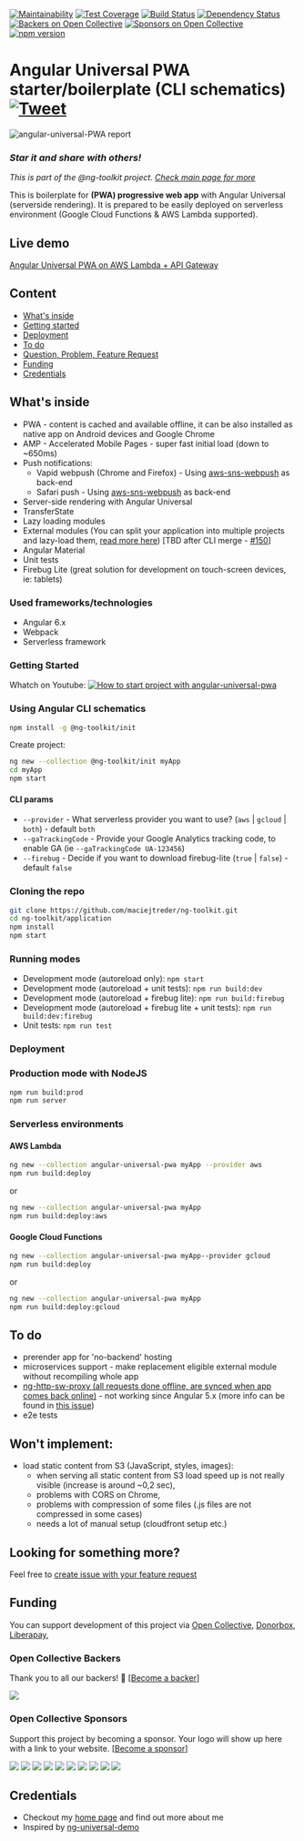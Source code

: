 [![Maintainability](https://api.codeclimate.com/v1/badges/feb1889ed8bd09672fae/maintainability)](https://codeclimate.com/github/maciejtreder/angular-universal-pwa/maintainability)
[![Test Coverage](https://api.codeclimate.com/v1/badges/feb1889ed8bd09672fae/test_coverage)](https://codeclimate.com/github/maciejtreder/angular-universal-pwa/test_coverage) 
[![Build Status](https://travis-ci.org/maciejtreder/angular-universal-pwa.png)](https://travis-ci.org/maciejtreder/angular-universal-pwa)
[![Dependency Status](https://david-dm.org/maciejtreder/angular-universal-pwa.svg)](https://david-dm.org/maciejtreder/angular-universal-pwa)
[![Backers on Open Collective](https://opencollective.com/angular-universal-pwa/backers/badge.svg)](#backers) 
[![Sponsors on Open Collective](https://opencollective.com/angular-universal-pwa/sponsors/badge.svg)](#sponsors)
[![npm version](https://badge.fury.io/js/%40ng-toolkit%2Finit.svg)](https://badge.fury.io/js/%40ng-toolkit%2Finit)

# Angular Universal PWA starter/boilerplate (CLI schematics) [![Tweet](https://img.shields.io/twitter/url/http/shields.io.svg?style=social&logo=twitter)](https://twitter.com/intent/tweet?text=Check%20out%20ng-toolkit%20-%20collection%20of%20great%20tools%20for%20angular&url=https://github.com/maciejtreder/ng-toolkit&via=maciejtreder&hashtags=angular,pwa,webapp,software,developers)
![angular-universal-PWA report](https://raw.github.com/maciejtreder/angular-universal-pwa/master/application/src/assets/img/lighthouse_report.png)

### _**Star it and share with others!**_
_This is part of the @ng-toolkit project. [Check main page for more](https://github.com/maciejtreder/ng-toolkit)_

This is boilerplate for **(PWA) progressive web app** with Angular Universal (serverside rendering).
It is prepared to be easily deployed on serverless environment (Google Cloud Functions & AWS Lambda supported).

## Live demo
[Angular Universal PWA on AWS Lambda + API Gateway](https://www.angular-universal-pwa.maciejtreder.com)

## Content
 - [What's inside](#pwa)
 - [Getting started](#start)
 - [Deployment](#deploy)
 - [To do](#todo)
 - [Question, Problem, Feature Request](#question)
 - [Funding](#funding)
 - [Credentials](#credentials)



## <a name="pwa">What's inside</a>

* PWA - content is cached and available offline, it can be also installed as native app on Android devices and Google Chrome
* AMP - Accelerated Mobile Pages - super fast initial load (down to ~650ms)
* Push notifications:
    * Vapid webpush (Chrome and Firefox) - Using [aws-sns-webpush](https://github.com/maciejtreder/aws-sns-webpush) as back-end
    * Safari push - Using [aws-sns-webpush](https://github.com/maciejtreder/aws-sns-webpush) as back-end
* Server-side rendering with Angular Universal
* TransferState
* Lazy loading modules
* External modules (You can split your application into multiple projects and lazy-load them, [read more here](https://github.com/maciejtreder/angular-external-module)) [TBD after CLI merge - [#150](https://github.com/maciejtreder/angular-universal-pwa/issues/150)]
* Angular Material
* Unit tests
* Firebug Lite (great solution for development on touch-screen devices, ie: tablets)

### Used frameworks/technologies
* Angular 6.x
* Webpack
* Serverless framework

### <a name="start"></a> Getting Started
Whatch on Youtube:
[![How to start project with angular-universal-pwa](https://img.youtube.com/vi/FPWRXSzhjug/0.jpg)](https://www.youtube.com/watch?v=FPWRXSzhjug)

### Using Angular CLI schematics

```bash
npm install -g @ng-toolkit/init
```

Create project:
```bash
ng new --collection @ng-toolkit/init myApp
cd myApp
npm start
```

#### CLI params
* `--provider` - What serverless provider you want to use? (`aws` | `gcloud` | `both`) - default `both`
* `--gaTrackingCode` - Provide your Google Analytics tracking code, to enable GA (ie `--gaTrackingCode UA-123456`)
* `--firebug` - Decide if you want to download firebug-lite (`true` | `false`) - default `false`

### Cloning the repo 
```bash
git clone https://github.com/maciejtreder/ng-toolkit.git
cd ng-toolkit/application
npm install
npm start
```

### Running modes
* Development mode (autoreload only): ```npm start```
* Development mode (autoreload + unit tests): ```npm run build:dev```
* Development mode (autoreload + firebug lite): ```npm run build:firebug```
* Development mode (autoreload + firebug lite + unit tests): ```npm run build:dev:firebug```
* Unit tests: ```npm run test```


### <a name="deploy"></a> Deployment
### Production mode with NodeJS
```sh
npm run build:prod
npm run server
```
### Serverless environments
#### AWS Lambda

```bash
ng new --collection angular-universal-pwa myApp --provider aws
npm run build:deploy
```

or

```bash
ng new --collection angular-universal-pwa myApp
npm run build:deploy:aws
```


#### Google Cloud Functions

```bash
ng new --collection angular-universal-pwa myApp--provider gcloud 
npm run build:deploy
```
or

```bash
ng new --collection angular-universal-pwa myApp
npm run build:deploy:gcloud
```
## <a name="todo"></a> To do
* prerender app for 'no-backend' hosting
* microservices support - make replacement eligible external module without recompiling whole app
* [ng-http-sw-proxy (all requests done offline, are synced when app comes back online)](https://github.com/maciejtreder/ng-http-sw-proxy) - not working since Angular 5.x (more info can be found in [this issue](https://github.com/webmaxru/pwatter/issues/2))
* e2e tests


## Won't implement:
* load static content from S3 (JavaScript, styles, images):
    * when serving all static content from S3 load speed up is not really visible (increase is around ~0,2 sec),
    * problems with CORS on Chrome,
    * problems with compression of some files (.js files are not compressed in some cases)
    * needs a lot of manual setup (cloudfront setup etc.)


## <a name="question"></a> Looking for something more?
Feel free to [create issue with your feature request](https://github.com/maciejtreder/angular-universal-pwa/issues/new)


## <a name="funding"></a> Funding

You can support development of this project via
[Open Collective](https://opencollective.com/angular-universal-pwa),
[Donorbox](https://donorbox.org/angular-universal-pwa),
[Liberapay](https://liberapay.com/maciejtreder/donate),



### Open Collective Backers

Thank you to all our backers! 🙏 [[Become a backer](https://opencollective.com/angular-universal-pwa#backer)]

<a href="https://opencollective.com/angular-universal-pwa#backers" target="_blank"><img src="https://opencollective.com/angular-universal-pwa/backers.svg?width=890"></a>


### Open Collective Sponsors

Support this project by becoming a sponsor. Your logo will show up here with a link to your website. [[Become a sponsor](https://opencollective.com/angular-universal-pwa#sponsor)]

<a href="https://opencollective.com/angular-universal-pwa/sponsor/0/website" target="_blank"><img src="https://opencollective.com/angular-universal-pwa/sponsor/0/avatar.svg"></a>
<a href="https://opencollective.com/angular-universal-pwa/sponsor/1/website" target="_blank"><img src="https://opencollective.com/angular-universal-pwa/sponsor/1/avatar.svg"></a>
<a href="https://opencollective.com/angular-universal-pwa/sponsor/2/website" target="_blank"><img src="https://opencollective.com/angular-universal-pwa/sponsor/2/avatar.svg"></a>
<a href="https://opencollective.com/angular-universal-pwa/sponsor/3/website" target="_blank"><img src="https://opencollective.com/angular-universal-pwa/sponsor/3/avatar.svg"></a>
<a href="https://opencollective.com/angular-universal-pwa/sponsor/4/website" target="_blank"><img src="https://opencollective.com/angular-universal-pwa/sponsor/4/avatar.svg"></a>
<a href="https://opencollective.com/angular-universal-pwa/sponsor/5/website" target="_blank"><img src="https://opencollective.com/angular-universal-pwa/sponsor/5/avatar.svg"></a>
<a href="https://opencollective.com/angular-universal-pwa/sponsor/6/website" target="_blank"><img src="https://opencollective.com/angular-universal-pwa/sponsor/6/avatar.svg"></a>
<a href="https://opencollective.com/angular-universal-pwa/sponsor/7/website" target="_blank"><img src="https://opencollective.com/angular-universal-pwa/sponsor/7/avatar.svg"></a>
<a href="https://opencollective.com/angular-universal-pwa/sponsor/8/website" target="_blank"><img src="https://opencollective.com/angular-universal-pwa/sponsor/8/avatar.svg"></a>
<a href="https://opencollective.com/angular-universal-pwa/sponsor/9/website" target="_blank"><img src="https://opencollective.com/angular-universal-pwa/sponsor/9/avatar.svg"></a>



## <a name="credentials"></a> Credentials
* Checkout my [home page](https://www.maciejtreder.com) and find out more about me
* Inspired by [ng-universal-demo](https://github.com/FrozenPandaz/ng-universal-demo)



